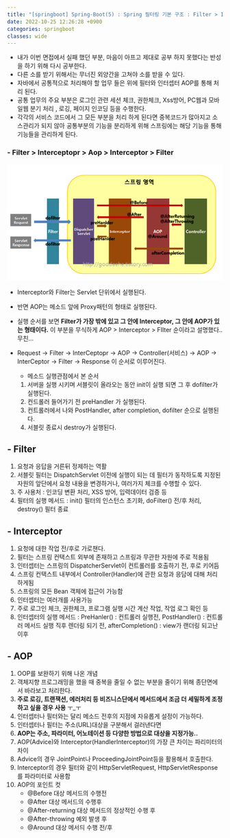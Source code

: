 ```yaml
---
title: "[springboot] Spring-Boot(5) : Spring 필터링 기본 구조 : Filter > Interceptopr > Aop > Interceptor > Filter"
date: 2022-10-25 12:26:28 +0900
categories: springboot
classes: wide
---
```


- 내가 이번 면접에서 실패 했던 부분, 마음이 아프고 제대로 공부 하지 못했다는 반성을 하기 위해 다시 공부한다. 
- 다른 소를 받기 위해서는 무너진 외양간을 고쳐야 소를 받을 수 있다.
- 자바에서 공통적으로 처리해야 할 업무 들은 위에 필터와 인터셉터 AOP를 통해 처리 된다.
- 공통 업무의 주요 부분은 로그인 관련 세션 체크, 권한체크, Xss방어, PC웹과 모바일웹 분기 처리 , 로깅, 페이지 인코딩 등을 수행한다.
- 각각의 서비스 코드에서 그 모든 부분을 처리 하게 된다면 중복코드가 많아지고 소스관리가 되지 않아 공통부분의 기능을 분리하게 위해 스프링에는 해당 기능을 통해 기능들을 관리하게 된다.

### - Filter > Interceptopr > Aop > Interceptor > Filter

![aop_inter_filter](../images/aop_inter_filter.png)

- Interceptor와 Filter는 Servlet 단위에서 실행된다. 
- 반면 AOP는 메소드 앞에 Proxy패턴의 형태로 실행된다.
- 실행 순서를 보면 **Filter가 가장 밖에 있고 그 안에 Interceptor, 그 안에 AOP가 있는 형태이다.** 이 부분을 무식하게 AOP > Interceptor > FIlter 순이라고 설명했다.. 무친...
- Request -> Filter -> InterCeptopr -> AOP -> Controller(서비스) -> AOP -> InterCeptor -> Filter -> Response 이 순서로 이루어진다.  

    - 메소드 실행관점에서 본 순서
    1) 서버을 실행 시키며 서블릿이 올라오는 동안 init이 실행 되면 그 후 dofilter가 실행된다. 
    2) 컨드롤러 들어가기 전 preHandler 가 실행된다.
    3) 컨트롤러에서 나와 PostHandler, after completion, dofilter 순으로 실행된다. 
    4) 서블릿 종료시 destroy가 실행된다.


## - Filter
1) 요청과 응답을 거른뒤 정제하는 역활
2) 서블릿 필터는 DispatchServlet 이전에 실행이 되는 데 필터가 동작하도록 지정된 자원의 앞단에서 요청 내용을 변경하거나, 여러가지 체크를 수행할 수 있다.
3) 주 사용처 : 인코딩 변환 처리, XSS 방어, 입력데이터 검증 등 
4) 필터의 실행 메서드 : init() 필터의 인스턴스 초기화, doFilter() 전/후 처리, destroy() 필터 종료


## - Interceptor
1) 요청에 대한 작업 전/후로 가로챈다.  
2) 필터는 스프링 컨택스트 외부에 존재하고 스프링과 무관한 자원에 주로 적용됨  
3) 인터셉터는 스프링의 DispatcherServlet이 컨트롤러를 호출하기 전, 후로 키어듬  
4) 스프링 컨택스트 내부에서 Controller(Handler)에 관한 요청과 응담에 대해 처리하게됨  
5) 스프링의 모든 Bean 객체에 접근이 가능함  
6) 인터셉터는 여러개를 사용가능  
7) 주로 로그인 체크, 권한체크, 프로그램 실행 시간 계산 작업, 작업 로그 확인 등  
8) 인터셉터의 실행 메서드 : PreHanler() : 컨트롤러 실행전, PostHandler() : 컨트롤러 메서드 실행 직후 렌더링 되기 전, afterCompletion() : view가 랜더링 되고난 이후  


## - AOP
1) OOP를 보완하기 위해 나온 개념  
2) 객체지향 프로그래밍을 했을 때 중복을 줄일 수 없는 부분을 줄이기 위해 종단면에서 바라보고 처리한다.  
3) **주로 로깅, 트랜잭션, 에러처리 등 비즈니스단에서 메서드에서 조금 더 세밀하게 조정하고 싶을 경우 사용** ㅜ_ㅜ   
4) 인터셉터나 필터와는 달리 메소드 전후의 지점에 자유롭게 설정이 가능하다.  
5) 인터셉터나 필터는 주소(URL)대상을 구분해서 걸러낸다면  
6) **AOP는 주소, 파라미터, 어노테이션 등 다양한 방법으로 대상을 지정가능..**  
7) AOP(Advice)와 Interceptor(HandlerInterceptor)의 가장 큰 차이는 파리미터의 차이  
8) Advice의 경우 JointPoint나 ProceedingJointPoint등을 활용해서 호출한다.  
9) Interceptor의 경우 필터와 같이 HttpServletRequest, HttpServletResponse를 파라미터로 사용함  
10) AOP의 포인트 컷  
	- @Before 대상 메서드의 수행전
	- @After 대상 메서드의 수행후
	- @After-returning 대상 메서드의 정상적인 수행 후
	- @After-throwing 예외 발생 후
	- @Around 대상 메서듸 수행 전/후